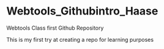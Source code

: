 # Webtools_Githubintro_Haase
Webtools Class first Github Repository

This is my first try at creating a repo for learning purposes
